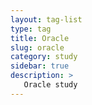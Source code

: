 ```yaml
---
layout: tag-list
type: tag
title: Oracle
slug: oracle
category: study
sidebar: true
description: >
   Oracle study
---
```

